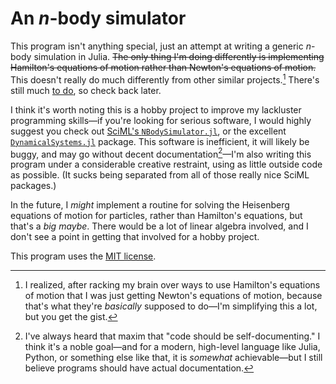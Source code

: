 # An $n$-body simulator
This program isn't anything special, just an attempt at writing a generic
$n$-body simulation in Julia. ~~The only thing I'm doing differently is
implementing Hamilton's equations of motion rather than Newton's equations of
motion.~~ This doesn't really do much differently from other similar
projects.[^1] There's still much [to do](TODO.md), so check back later.

I think it's worth noting this is a hobby project to improve my lackluster
programming skills—if you're looking for serious software, I would highly
suggest you check out [SciML's `NBodySimulator.jl`][sciml], or the excellent
[`DynamicalSystems.jl`][ds] package. This software is inefficient, it will
likely be buggy, and may go without decent documentation[^2]—I'm also writing
this program under a considerable creative restraint, using as little outside
code as possible. (It sucks being separated from all of those really nice SciML
packages.)

In the future, I *might* implement a routine for solving the Heisenberg
equations of motion for particles, rather than Hamilton's equations, but
that's a *big maybe*. There would be a lot of linear algebra involved, and
I don't see a point in getting that involved for a hobby project.

This program uses the [MIT license](LICENSE).

[^1]: I realized, after racking my brain over ways to use Hamilton's equations
of motion that I was just getting Newton's equations of motion, because that's
what they're *basically* supposed to do—I'm simplifying this a lot, but you
get the gist.

[^2]: I've always heard that maxim that "code should be self-documenting."
I think it's a noble goal—and for a modern, high-level language like Julia,
Python, or something else like that, it is *somewhat* achievable—but I still
believe programs should have actual documentation.

[sciml]: https://github.com/SciML/NBodySimulator.jl

[ds]: https://juliadynamics.github.io/DynamicalSystems.jl/dev/ 
